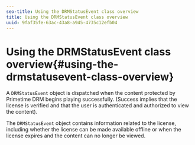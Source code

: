 ```yaml
---
seo-title: Using the DRMStatusEvent class overview
title: Using the DRMStatusEvent class overview
uuid: 9faf35fe-63ac-43a8-a945-4735c12efb04
---
```


# Using the DRMStatusEvent class overview{#using-the-drmstatusevent-class-overview}

A `DRMStatusEvent` object is dispatched when the content protected by Primetime DRM begins playing successfully. (Success implies that the license is verified and that the user is authenticated and authorized to view the content).

The `DRMStatusEvent` object contains information related to the license, including whether the license can be made available offline or when the license expires and the content can no longer be viewed. 
